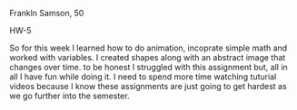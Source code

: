 Frankln Samson, 50

HW-5

So for this week I learned how to do animation, incoprate simple math and worked with variables. I created shapes along with an abstract image that changes over time. to be honest I struggled with this assignment but, all in all I have fun while doing it. I need to spend more time watching tuturial videos because I know these assignments are just going to get hardest as we go further into the semester.
